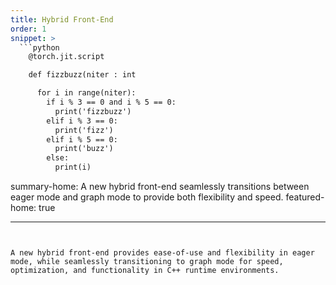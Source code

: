 ```yaml
---
title: Hybrid Front-End
order: 1
snippet: >
  ```python
    @torch.jit.script

    def fizzbuzz(niter : int

      for i in range(niter):
        if i % 3 == 0 and i % 5 == 0:
          print('fizzbuzz')
        elif i % 3 == 0:
          print('fizz')
        elif i % 5 == 0:
          print('buzz')
        else:
          print(i)
  ```

summary-home: A new hybrid front-end seamlessly transitions between eager mode and graph mode to provide both flexibility and speed.
featured-home: true

---
```


A new hybrid front-end provides ease-of-use and flexibility in eager mode, while seamlessly transitioning to graph mode for speed, optimization, and functionality in C++ runtime environments.
